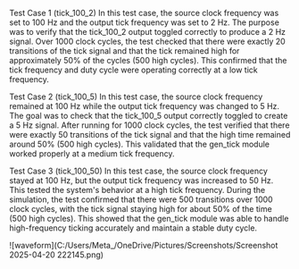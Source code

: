 Test Case 1 (tick_100_2)
In this test case, the source clock frequency was set to 100 Hz and the output tick frequency was set to 2 Hz. The purpose was to verify that the tick_100_2 output toggled correctly to produce a 2 Hz signal. Over 1000 clock cycles, the test checked that there were exactly 20 transitions of the tick signal and that the tick remained high for approximately 50% of the cycles (500 high cycles). This confirmed that the tick frequency and duty cycle were operating correctly at a low tick frequency.

Test Case 2 (tick_100_5)
In this test case, the source clock frequency remained at 100 Hz while the output tick frequency was changed to 5 Hz. The goal was to check that the tick_100_5 output correctly toggled to create a 5 Hz signal. After running for 1000 clock cycles, the test verified that there were exactly 50 transitions of the tick signal and that the high time remained around 50% (500 high cycles). This validated that the gen_tick module worked properly at a medium tick frequency.

Test Case 3 (tick_100_50)
In this test case, the source clock frequency stayed at 100 Hz, but the output tick frequency was increased to 50 Hz. This tested the system's behavior at a high tick frequency. During the simulation, the test confirmed that there were 500 transitions over 1000 clock cycles, with the tick signal staying high for about 50% of the time (500 high cycles). This showed that the gen_tick module was able to handle high-frequency ticking accurately and maintain a stable duty cycle.

![waveform](C:/Users/Meta_/OneDrive/Pictures/Screenshots/Screenshot 2025-04-20 222145.png)
